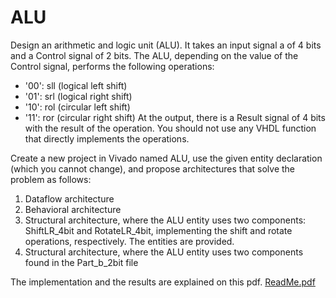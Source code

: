 # ALU
 Design an arithmetic and logic unit (ALU). It takes an input signal a of 4 bits and a Control signal of 2 bits. The ALU, depending on the value of the Control signal, performs the following operations:

* '00': sll (logical left shift)
* '01': srl (logical right shift)
* '10': rol (circular left shift)
* '11': ror (circular right shift)
At the output, there is a Result signal of 4 bits with the result of the operation. You should not use any VHDL function that directly implements the operations.

Create a new project in Vivado named ALU, use the given entity declaration (which you cannot change), and propose architectures that solve the problem as follows:
1. Dataflow architecture
2. Behavioral architecture
3. Structural architecture, where the ALU entity uses two components: ShiftLR_4bit and RotateLR_4bit, implementing the shift and rotate operations, respectively. The entities are provided.
4. Structural architecture, where the ALU entity uses two components found in the Part_b_2bit file 

 The implementation and the results are explained on this pdf. 
[ReadMe.pdf](https://github.com/Vicky-Christofilopoulou/ALU/files/14550492/ReadMe.pdf)

